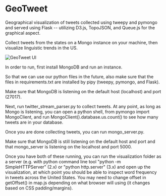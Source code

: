 # GeoTweet

Geographical visualization of tweets collected using tweepy and pymongo and served using Flask -- utilizing D3.js, TopoJSON, and Queue.js for the graphical aspect.

Collect tweets from the states on a Mongo instance on your machine, then visualize linguistic trends in the US.

![GeoTweet UI](https://cloud.githubusercontent.com/assets/22107003/19614488/bab736e6-97c3-11e6-816b-415703fafd4d.png)

In order to run, first install MongoDB and run an instance.

So that we can use our python files in the future, also make sure that the files in requirements.txt are installed by pipy (tweepy, pymongo, and Flask).

Make sure that MongoDB is listening on the default host (localhost) and port (27017).

Next, run twitter_stream_parser.py to collect tweets. At any point, as long as Mongo is listening, you can open a python shell, from pymongo import MongoClient, and run MongoClient().database.us.count() to see how many tweets are in your database.

Once you are done collecting tweets, you can run mongo_server.py.

Make sure that MongoDB is still listening on the default host and port and that mongo_server is listening on the localhost and port 5000.

Once you have both of these running, you can run the visualization folder as a server (e.g. with python command line tool "python -m SimpleHTTPServer" (2.x) or "python http.server" (3.x) and open up the visualization, at which point you should be able to inspect word frequency in tweets across the United States. You may need to change offset in getOffset() in map.js depending on what browser will using (it changes based on CSS padding/margins).
